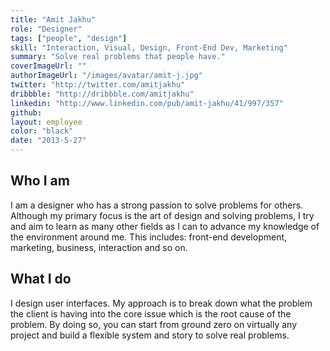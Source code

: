 ```yaml
---
title: "Amit Jakhu"
role: "Designer"
tags: ["people", "design"]
skill: "Interaction, Visual, Design, Front-End Dev, Marketing"
summary: "Solve real problems that people have."
coverImageUrl: ""
authorImageUrl: "/images/avatar/amit-j.jpg"
twitter: "http://twitter.com/amitjakhu"
dribbble: "http://dribbble.com/amitjakhu"
linkedin: "http://www.linkedin.com/pub/amit-jakhu/41/997/357"
github:
layout: employee
color: "black"
date: "2013-5-27"
---
```


## Who I am

I am a designer who has a strong passion to solve problems for others. Although my primary focus is the art of design and solving problems, I try and aim to learn as many other fields as I can to advance my knowledge of the environment around me. This includes: front-end development, marketing, business, interaction and so on.

## What I do

I design user interfaces. My approach is to break down what the problem the client is having into the core issue which is the root cause of the problem. By doing so, you can start from ground zero on virtually any project and build a flexible system and story to solve real problems.

